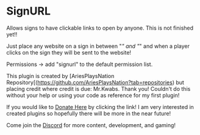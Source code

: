 # SignURL
Allows signs to have clickable links to open by anyone.
This is not finished yet!!

Just place any website on a sign in between "*" and "*" and when a player clicks on the sign they will be sent to the website!

Permissions -> add "signurl" to the default permission list.

This plugin is created by [AriesPlaysNation Repository[(https://github.com/AriesPlaysNation?tab=repositories) but placing credit where credit is due: <href src="https://github.com/MrKwabs">Mr.Kwabs.</href>
Thank you! Couldn't do this without your help or using your code as reference for my first plugin!

If you would like to [Donate Here](https://www.paypal.me/TheAriesPlays) by clicking the link! I am very interested in created plugins so hopefully there will be more in the near future!

Come join the [Discord](https://discord.gg/KUD7uCM) for more content, development, and gaming!
